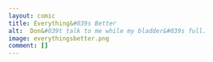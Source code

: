 ```yaml
---
layout: comic
title: Everything&#039s Better
alt:  Don&#039t talk to me while my bladder&#039s full.
image: everythingsbetter.png
comment: []
---
```

